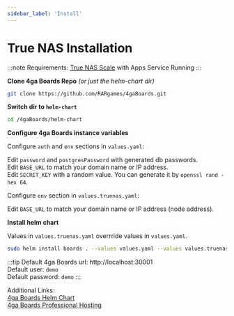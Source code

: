 ```yaml
---
sidebar_label: 'Install'
---
```


# True NAS Installation
:::note
Requirements: [True NAS Scale](https://www.truenas.com/download-truenas-scale) with Apps Service Running
:::

**Clone 4ga Boards Repo** _(or just the helm-chart dir)_
```bash
git clone https://github.com/RARgames/4gaBoards.git
```
**Switch dir to `helm-chart`**
```bash
cd /4gaBoards/helm-chart
```
**Configure 4ga Boards instance variables**

Configure `auth` and `env` sections in `values.yaml`:

Edit `password` and `postgresPassword` with generated db passwords.\
Edit `BASE_URL` to match your domain name or IP address.\
Edit `SECRET_KEY` with a random value. You can generate it by `openssl rand -hex 64`.

Configure `env` section in `values.truenas.yaml`:

Edit `BASE_URL` to match your domain name or IP address (node address).

**Install helm chart**

Values in `values.truenas.yaml` overrride values in `values.yaml`.
```bash
sudo helm install boards . --values values.yaml --values values.truenas.yaml --kubeconfig /etc/rancher/k3s/k3s.yaml
```

:::tip
Default 4ga Boards url: http://localhost:30001 \
Default user: `demo`\
Default password: `demo`
:::

Additional Links:\
[4ga Boards Helm Chart](https://github.com/RARgames/4gaBoards/tree/main/helm-chart)\
[4ga Boards Professional Hosting](./install-4gaboards)
